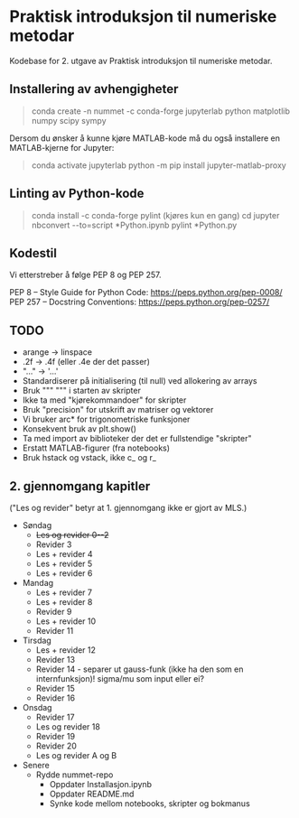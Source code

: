 # Praktisk introduksjon til numeriske metodar
Kodebase for 2. utgave av Praktisk introduksjon til numeriske metodar.

## Installering av avhengigheter
> conda create -n nummet -c conda-forge jupyterlab python matplotlib numpy scipy sympy

Dersom du ønsker å kunne kjøre MATLAB-kode må du også installere en MATLAB-kjerne for Jupyter:
> conda activate jupyterlab
> python -m pip install jupyter-matlab-proxy

## Linting av Python-kode
> conda install -c conda-forge pylint (kjøres kun en gang)
> cd <kapittel> 
> jupyter nbconvert --to=script *Python.ipynb
> pylint *Python.py

## Kodestil
Vi etterstreber å følge PEP 8 og PEP 257.

PEP 8 – Style Guide for Python Code: https://peps.python.org/pep-0008/
PEP 257 – Docstring Conventions: https://peps.python.org/pep-0257/

## TODO
* arange -> linspace
* .2f -> .4f (eller .4e der det passer)
* "..." -> '...'
* Standardiserer på initialisering (til null) ved allokering av arrays
* Bruk """ """ i starten av skripter
* Ikke ta med "kjørekommandoer" for skripter
* Bruk "precision" for utskrift av matriser og vektorer
* Vi bruker arc* for trigonometriske funksjoner
* Konsekvent bruk av plt.show()
* Ta med import av biblioteker der det er fullstendige "skripter"
* Erstatt MATLAB-figurer (fra notebooks)
* Bruk hstack og vstack, ikke c_ og r_

## 2. gjennomgang kapitler
("Les og revider" betyr at 1. gjennomgang ikke er gjort av MLS.)

* Søndag
    * ~~Les og revider 0--2~~
    * Revider 3 
    * Les + revider 4
    * Les + revider 5
    * Les + revider 6
* Mandag
    * Les + revider 7
    * Les + revider 8
    * Revider 9
    * Les + revider 10
    * Revider 11
* Tirsdag
    * Les + revider 12
    * Revider 13
    * Revider 14 - separer ut gauss-funk (ikke ha den som en internfunksjon)! sigma/mu som input eller ei?
    * Revider 15
    * Revider 16
* Onsdag
    * Revider 17
    * Les og revider 18
    * Revider 19
    * Revider 20
    * Les og revider A og B
* Senere
    * Rydde nummet-repo
        * Oppdater Installasjon.ipynb
        * Oppdater README.md
        * Synke kode mellom notebooks, skripter og bokmanus
